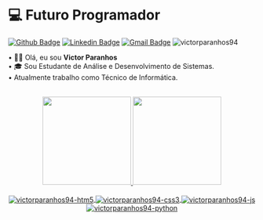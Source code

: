 # :computer: Futuro Programador

[![Github Badge](https://img.shields.io/badge/-Github-000?style=flat-square&logo=Github&logoColor=white&link=https://github.com/victorparanhos94)](https://github.com/victorparanhos94)
[![Linkedin Badge](https://img.shields.io/badge/-LinkedIn-blue?style=flat-square&logo=Linkedin&logoColor=white&link=https://www.linkedin.com/in/victorparanhos94/)](https://www.linkedin.com/in/victorparanhos94/)
[![Gmail Badge](https://img.shields.io/badge/-Gmail-c14438?style=flat-square&logo=Gmail&logoColor=white&link=mailto:victorparanhos1234@gmail.com)](mailto:victorparanhos1234@gmail.com)
<img alt="victorparanhos94" src="https://komarev.com/ghpvc/?username=victorparanhos94&style=flat-square">

• :raising_hand_man: Olá, eu sou <strong>Victor Paranhos</strong>  </br>
• 🎓 Sou Estudante de Análise e Desenvolvimento de Sistemas. </br>
• Atualmente trabalho como Técnico de Informática. <br><br>


<div align="center">
  <a href="https://github.com/victorparanhos94">
  <img height="180em" src="https://github-readme-stats.vercel.app/api?username=victorparanhos94&show_icons=true&theme=dracula&include_all_commits=true&count_private=true&cache_seconds=1800"/>
  <img height="180em" src="https://github-readme-stats.vercel.app/api/top-langs/?username=victorparanhos94&layout=compact&langs_count=7&theme=dracula&cache_seconds=1800"/>

<div style="display: inline_block"><br>
  <img align="center" alt="victorparanhos94-htm5"  src="https://img.shields.io/badge/HTML5-E34F26?style=for-the-badge&logo=html5&logoColor=white">
  <img align="center" alt="victorparanhos94-css3"  src="https://img.shields.io/badge/CSS3-1572B6?style=for-the-badge&logo=css3&logoColor=white">
  <img align="center" alt="victorparanhos94-js"  src="https://img.shields.io/badge/JavaScript-F7DF1E?style=for-the-badge&logo=javascript&logoColor=black">
  <img align="center" alt="victorparanhos94-python"  src="https://img.shields.io/badge/Python-14354C?style=for-the-badge&logo=python&logoColor=white">
 </div>
